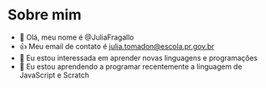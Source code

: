  # Sobre mim
- 👋 Olá, meu nome é @JuliaFragallo
- 👍 Meu email de contato é julia.tomadon@escola.pr.gov.br
- 👀 Eu estou interessada em aprender novas linguagens e programações
- 🌱 Eu estou aprendendo a programar recentemente a linguagem de JavaScript e Scratch
